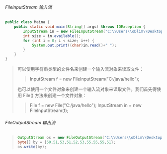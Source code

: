 ###### FileInputStream 输入流

```java
public class Maina {
    public static void main(String[] args) throws IOException {
        InputStream in = new FileInputStream("C:\\Users\\oDlim\\Desktop\\java流\\aaa.txt");
        int size = in.available();
        for (int i = 0; i < size; i++) {
            System.out.print((char)in.read()+" ");
        }
    }
}
```

> 可以使用字符串类型的文件名来创建一个输入流对象来读取文件：
>
> > InputStream f = new FileInputStream("C:/java/hello");
>
> 也可以使用一个文件对象来创建一个输入流对象来读取文件。我们首先得使用 File() 方法来创建一个文件对象：
>
> > File f = new File("C:/java/hello"); InputStream in = new FileInputStream(f);



###### FileOutputStream 输出流

> ```java
> OutputStream os = new FileOutputStream("C:\\Users\\oDlim\\Desktop\\javaio\\11.txt");
> byte[] by = {50,51,53,51,52,53,55,55,55,51};
> os.write(by);
> ```

